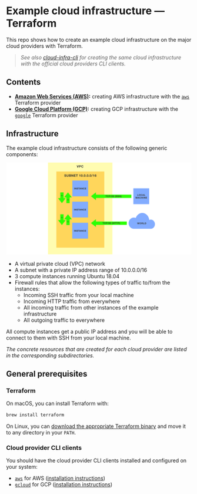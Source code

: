 # Example cloud infrastructure — Terraform

This repo shows how to create an example cloud infrastructure on the major cloud providers with Terraform.

> _See also [cloud-infra-cli](https://github.com/weibeld/cloud-infra-cli) for creating the same cloud infrastructure with the official cloud providers CLI clients._

## Contents

- **[Amazon Web Services (AWS)](aws):** creating AWS infrastructure with the [`aws`](https://www.terraform.io/docs/providers/aws/index.html) Terraform provider
- **[Google Cloud Platform (GCP)](gcp):** creating GCP infrastructure with the [`google`](https://www.terraform.io/docs/providers/google/index.html) Terraform provider

## Infrastructure

The example cloud infrastructure consists of the following generic components:

![Example cloud infrastructure](assets/example-cloud-infra.png)

- A virtual private cloud (VPC) network
- A subnet with a private IP address range of 10.0.0.0/16
- 3 compute instances running Ubuntu 18.04
- Firewall rules that allow the following types of traffic to/from the instances:
    - Incoming SSH traffic from your local machine
    - Incoming HTTP traffic from everywhere
    - All incoming traffic from other instances of the example infrastructure
    - All outgoing traffic to everywhere

All compute instances get a public IP address and you will be able to connect to them with SSH from your local machine.

_The concrete resources that are created for each cloud provider are listed in the corresponding subdirectories._

## General prerequisites

### Terraform

On macOS, you can install Terraform with:

```bash
brew install terraform
```

On Linux, you can [download the appropriate Terraform binary](https://www.terraform.io/downloads.html) and move it to any directory in your `PATH`.

### Cloud provider CLI clients

You should have the cloud provider CLI clients installed and configured on your system:

- [`aws`](https://aws.amazon.com/cli/) for AWS ([installation instructions](https://docs.aws.amazon.com/cli/latest/userguide/cli-chap-install.html))
- [`gcloud`](https://cloud.google.com/sdk/gcloud) for GCP ([installation instructions](https://cloud.google.com/sdk/gcloud#downloading_the_gcloud_command-line_tool))

